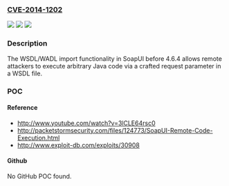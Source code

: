 ### [CVE-2014-1202](https://cve.mitre.org/cgi-bin/cvename.cgi?name=CVE-2014-1202)
![](https://img.shields.io/static/v1?label=Product&message=n%2Fa&color=blue)
![](https://img.shields.io/static/v1?label=Version&message=n%2Fa&color=blue)
![](https://img.shields.io/static/v1?label=Vulnerability&message=n%2Fa&color=brighgreen)

### Description

The WSDL/WADL import functionality in SoapUI before 4.6.4 allows remote attackers to execute arbitrary Java code via a crafted request parameter in a WSDL file.

### POC

#### Reference
- http://www.youtube.com/watch?v=3lCLE64rsc0
- http://packetstormsecurity.com/files/124773/SoapUI-Remote-Code-Execution.html
- http://www.exploit-db.com/exploits/30908

#### Github
No GitHub POC found.


